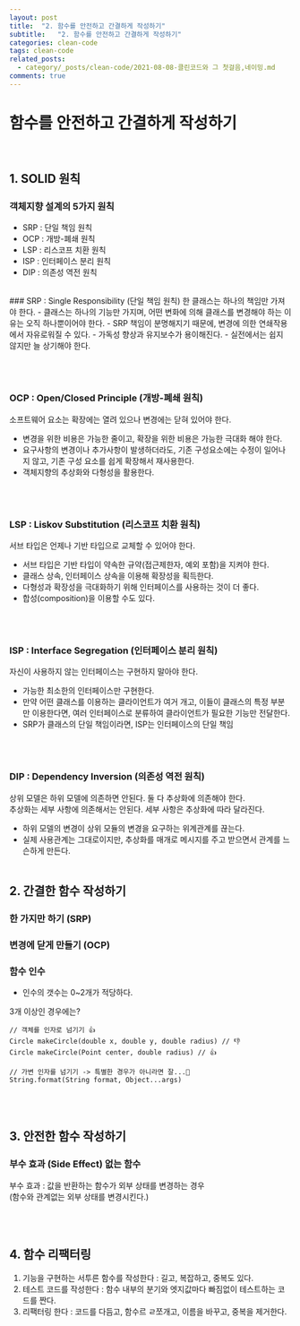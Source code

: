 ```yaml
---
layout: post
title:  "2. 함수를 안전하고 간결하게 작성하기"
subtitle:   "2. 함수를 안전하고 간결하게 작성하기"
categories: clean-code
tags: clean-code
related_posts:
  - category/_posts/clean-code/2021-08-08-클린코드와 그 첫걸음,네이밍.md
comments: true
---
```

# 함수를 안전하고 간결하게 작성하기
<br>

## 1. SOLID 원칙
### 객체지향 설계의 5가지 원칙
- SRP : 단일 책임 원칙
- OCP : 개방-폐쇄 원칙
- LSP : 리스코프 치환 원칙
- ISP : 인터페이스 분리 원칙
- DIP : 의존성 역전 원칙

<br>
### SRP : Single Responsibility (단일 책임 원칙)
한 클래스는 하나의 책임만 가져야 한다.
- 클래스는 하나의 기능만 가지며, 어떤 변화에 의해 클래스를 변경해야 하는 이유는 오직 하나뿐이어야 한다.
- SRP 책임이 분명해지기 때문에, 변경에 의한 연쇄작용에서 자유로워질 수 있다.
- 가독성 향상과 유지보수가 용이해진다.
- 실전에서는 쉽지 않지만 늘 상기해야 한다.

<br><br>
### OCP : Open/Closed Principle (개방-폐쇄 원칙)
소프트웨어 요소는 확장에는 열려 있으나 변경에는 닫혀 있어야 한다.
- 변경을 위한 비용은 가능한 줄이고, 확장을 위한 비용은 가능한 극대화 해야 한다.
- 요구사항의 변경이나 추가사항이 발생하더라도, 기존 구성요소에는 수정이 일어나지 않고, 기존 구성 요소를 쉽게 확장해서 재사용한다.
- 객체지향의 추상화와 다형성을 활용한다.

<br><br>
### LSP : Liskov Substitution (리스코프 치환 원칙)
서브 타입은 언제나 기반 타입으로 교체할 수 있어야 한다.
- 서브 타입은 기반 타입이 약속한 규약(접근제한자, 예외 포함)을 지켜야 한다.
- 클래스 상속, 인터페이스 상속을 이용해 확장성을 획득한다.
- 다형성과 확장성을 극대화하기 위해 인터페이스를 사용하는 것이 더 좋다.
- 합성(composition)을 이용할 수도 있다.

<br><br>

### ISP : Interface Segregation (인터페이스 분리 원칙)
자신이 사용하지 않는 인터페이스는 구현하지 말아야 한다.
- 가능한 최소한의 인터페이스만 구현한다.
- 만약 어떤 클래스를 이용하는 클라이언트가 여거 개고, 이들이 클래스의 특정 부분만 이용한다면, 여러 인터페이스로 분류하여 클라이언트가 필요한 기능만 전달한다.
- SRP가 클래스의 단일 책임이라면, ISP는 인터페이스의 단일 책임

<br><br>

### DIP : Dependency Inversion (의존성 역전 원칙)
상위 모델은 하위 모델에 의존하면 안된다. 둘 다 추상화에 의존해야 한다.
<br>
추상화는 세부 사항에 의존해서는 안된다. 세부 사항은 추상화에 따라 달라진다.
- 하위 모델의 변경이 상위 모듈의 변경을 요구하는 위계관계를 끊는다.
- 실제 사용관계는 그대로이지만, 추상화를 매개로 메시지를 주고 받으면서 관계를 느슨하게 만든다.
<br><br>

## 2. 간결한 함수 작성하기
### 한 가지만 하기 (SRP)
### 변경에 닫게 만들기 (OCP)
### 함수 인수
- 인수의 갯수는 0~2개가 적당하다.


3개 이상인 경우에는?

```
// 객체를 인자로 넘기기 👍
Circle makeCircle(double x, double y, double radius) // 👎
Circle makeCircle(Point center, double radius) // 👍

// 가변 인자를 넘기기 -> 특별한 경우가 아니라면 잘...🤫
String.format(String format, Object...args)
```

<br><br>

## 3. 안전한 함수 작성하기
### 부수 효과 (Side Effect) 없는 함수
부수 효과 : 값을 반환하는 함수가 외부 상태를 변경하는 경우
<br>
(함수와 관계없는 외부 상태를 변경시킨다.)

<br><br>

## 4. 함수 리팩터링
1. 기능을 구현하는 서투른 함수를 작성한다 : 길고, 복잡하고, 중복도 있다.
2. 테스트 코드를 작성한다 : 함수 내부의 분기와 엣지값마다 빠짐없이 테스트하는 코드를 짠다.
3. 리팩터링 한다 : 코드를 다듬고, 함수르 ㄹ쪼개고, 이름을 바꾸고, 중복을 제거한다.
